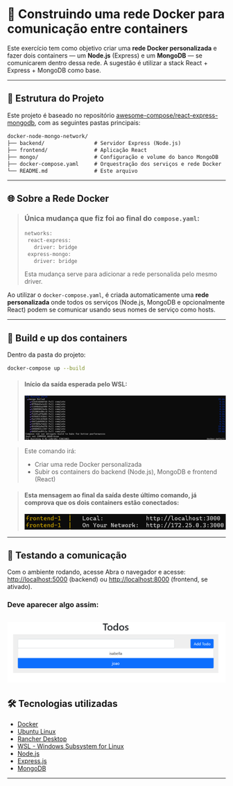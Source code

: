 
# 🔗 Construindo uma rede Docker para comunicação entre containers

Este exercício tem como objetivo criar uma **rede Docker personalizada** e fazer dois containers — um **Node.js** (Express) e um **MongoDB** — se comunicarem dentro dessa rede. A sugestão é utilizar a stack React + Express + MongoDB como base.

---

## 🧱 Estrutura do Projeto

Este projeto é baseado no repositório [awesome-compose/react-express-mongodb](https://github.com/docker/awesome-compose/tree/master/react-express-mongodb), com as seguintes pastas principais:

```
docker-node-mongo-network/
├── backend/                # Servidor Express (Node.js)
├── frontend/               # Aplicação React
├── mongo/                  # Configuração e volume do banco MongoDB
├── docker-compose.yaml     # Orquestração dos serviços e rede Docker
└── README.md               # Este arquivo
```

---

## 🌐 Sobre a Rede Docker

> ### Única mudança que fiz foi ao final do `compose.yaml`:
> ```
> networks:
>  react-express:
>    driver: bridge
>  express-mongo:
>    driver: bridge
> ```
> Esta mudança serve para adicionar a rede personalida pelo mesmo driver.

Ao utilizar o `docker-compose.yaml`, é criada automaticamente uma **rede personalizada** onde todos os serviços (Node.js, MongoDB e opcionalmente React) podem se comunicar usando seus nomes de serviço como hosts.

---

## 🔨 Build e up dos containers

Dentro da pasta do projeto:

```bash
docker-compose up --build
```

> #### Início da saída esperada pelo WSL:
> ![alt text](prints/image-1.png)

> Este comando irá:
> - Criar uma rede Docker personalizada
> - Subir os containers do backend (Node.js), MongoDB e frontend (React)

> #### Esta mensagem ao final da saída deste último comando, já comprova que os dois containers estão conectados:
> ![alt text](prints/image-2.png)

---

## 🧪 Testando a comunicação

Com o ambiente rodando, acesse Abra o navegador e acesse:  
[http://localhost:5000](http://localhost:5000) (backend) ou [http://localhost:8000](http://localhost:8000) (frontend, se ativado).

### Deve aparecer algo assim:
![alt text](prints/image-3.png) 
---

## 🛠 Tecnologias utilizadas

- [Docker](https://www.docker.com/)
- [Ubuntu Linux](https://ubuntu.com/)
- [Rancher Desktop](https://rancherdesktop.io/)
- [WSL - Windows Subsystem for Linux](https://learn.microsoft.com/en-us/windows/wsl/)
- [Node.js](https://nodejs.org/)
- [Express.js](https://expressjs.com/)
- [MongoDB](https://www.mongodb.com/)

---